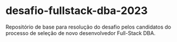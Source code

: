 # desafio-fullstack-dba-2023
Repositório de base para resolução do desafio pelos candidatos do processo de seleção de novo desenvolvedor Full-Stack DBA.
